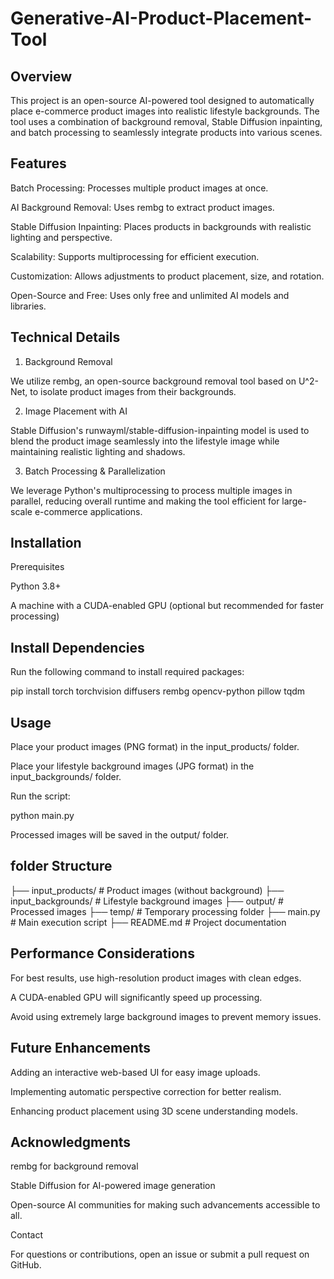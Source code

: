 # Generative-AI-Product-Placement-Tool
## Overview

This project is an open-source AI-powered tool designed to automatically place e-commerce product images into realistic lifestyle backgrounds. The tool uses a combination of background removal, Stable Diffusion inpainting, and batch processing to seamlessly integrate products into various scenes.

## Features

Batch Processing: Processes multiple product images at once.

AI Background Removal: Uses rembg to extract product images.

Stable Diffusion Inpainting: Places products in backgrounds with realistic lighting and perspective.

Scalability: Supports multiprocessing for efficient execution.

Customization: Allows adjustments to product placement, size, and rotation.

Open-Source and Free: Uses only free and unlimited AI models and libraries.

## Technical Details

1. Background Removal

We utilize rembg, an open-source background removal tool based on U^2-Net, to isolate product images from their backgrounds.

2. Image Placement with AI

Stable Diffusion's runwayml/stable-diffusion-inpainting model is used to blend the product image seamlessly into the lifestyle image while maintaining realistic lighting and shadows.

3. Batch Processing & Parallelization

We leverage Python's multiprocessing to process multiple images in parallel, reducing overall runtime and making the tool efficient for large-scale e-commerce applications.

## Installation

Prerequisites

Python 3.8+

A machine with a CUDA-enabled GPU (optional but recommended for faster processing)

## Install Dependencies

Run the following command to install required packages:

pip install torch torchvision diffusers rembg opencv-python pillow tqdm

## Usage

Place your product images (PNG format) in the input_products/ folder.

Place your lifestyle background images (JPG format) in the input_backgrounds/ folder.

Run the script:

python main.py

Processed images will be saved in the output/ folder.

## folder Structure

├── input_products/        # Product images (without background)
├── input_backgrounds/     # Lifestyle background images
├── output/                # Processed images
├── temp/                  # Temporary processing folder
├── main.py                # Main execution script
├── README.md              # Project documentation

## Performance Considerations

For best results, use high-resolution product images with clean edges.

A CUDA-enabled GPU will significantly speed up processing.

Avoid using extremely large background images to prevent memory issues.

## Future Enhancements

Adding an interactive web-based UI for easy image uploads.

Implementing automatic perspective correction for better realism.

Enhancing product placement using 3D scene understanding models.


## Acknowledgments

rembg for background removal

Stable Diffusion for AI-powered image generation

Open-source AI communities for making such advancements accessible to all.

Contact

For questions or contributions, open an issue or submit a pull request on GitHub.

